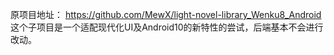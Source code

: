 原项目地址：
https://github.com/MewX/light-novel-library_Wenku8_Android  
这个子项目是一个适配现代化UI及Android10的新特性的尝试，后端基本不会进行改动。